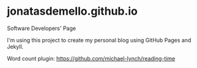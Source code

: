 # jonatasdemello.github.io
Software Developers' Page

I'm using this project to create my personal blog using GitHub Pages and Jekyll.

Word count plugin:
https://github.com/michael-lynch/reading-time